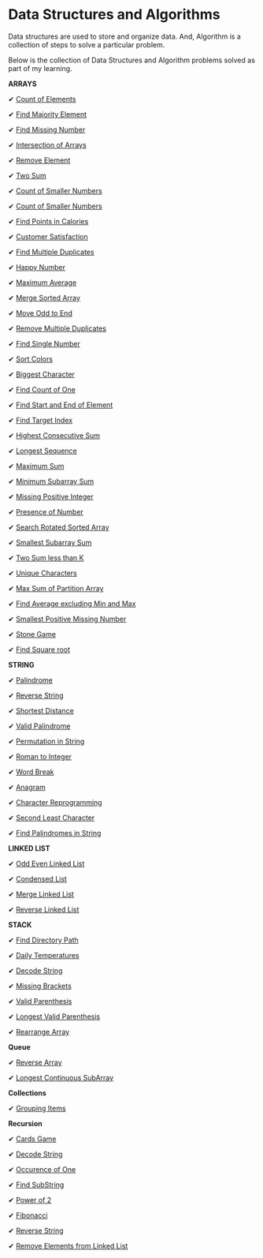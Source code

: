 # Data Structures and Algorithms

Data structures are used to store and organize data. And, Algorithm is a collection of steps to solve a particular problem.

Below is the collection of Data Structures and Algorithm problems solved as part of my learning.

**ARRAYS**

✔ [Count of Elements](https://github.com/Haja49/DataStructuresPractice/blob/master/src/main/java/com/ds/week1/FindElementsCount.java)

✔ [Find Majority Element](https://github.com/Haja49/DataStructuresPractice/blob/master/src/main/java/com/ds/week1/FindMajorityElement.java)

✔ [Find Missing Number](https://github.com/Haja49/DataStructuresPractice/blob/master/src/main/java/com/ds/week1/FindMissingNumber.java)

✔ [Intersection of Arrays](https://github.com/Haja49/DataStructuresPractice/blob/master/src/main/java/com/ds/week1/IntersectionOfArrays.java)

✔ [Remove Element](https://github.com/Haja49/DataStructuresPractice/blob/master/src/main/java/com/ds/week1/RemoveElement.java)

✔ [Two Sum](https://github.com/Haja49/DataStructuresPractice/blob/master/src/main/java/com/ds/week1/TwoSum.java)

✔ [Count of Smaller Numbers](https://github.com/Haja49/DataStructuresPractice/blob/master/src/main/java/com/ds/week1/SmallestNumbersCount.java)

✔ [Count of Smaller Numbers](https://github.com/Haja49/DataStructuresPractice/blob/master/src/main/java/com/ds/week1/UniqueOccurrence.java)

✔ [Find Points in Calories](https://github.com/Haja49/DataStructuresPractice/blob/master/src/main/java/com/ds/week2/Calories.java)

✔ [Customer Satisfaction](https://github.com/Haja49/DataStructuresPractice/blob/master/src/main/java/com/ds/week2/CustomerSatisfaction.java)

✔ [Find Multiple Duplicates](https://github.com/Haja49/DataStructuresPractice/blob/master/src/main/java/com/ds/week2/DuplicateCheck.java)

✔ [Happy Number](https://github.com/Haja49/DataStructuresPractice/blob/master/src/main/java/com/ds/week2/HappyNumber.java)

✔ [Maximum Average](https://github.com/Haja49/DataStructuresPractice/blob/master/src/main/java/com/ds/week2/MaximumAverage.java)

✔ [Merge Sorted Array](https://github.com/Haja49/DataStructuresPractice/blob/master/src/main/java/com/ds/week2/MergeSortedArray.java)

✔ [Move Odd to End](https://github.com/Haja49/DataStructuresPractice/blob/master/src/main/java/com/ds/week2/MoveOddToEnd.java)

✔ [Remove Multiple Duplicates](https://github.com/Haja49/DataStructuresPractice/blob/master/src/main/java/com/ds/week2/RemoveMultipleDuplicates.java)

✔ [Find Single Number](https://github.com/Haja49/DataStructuresPractice/blob/master/src/main/java/com/ds/week2/SingleNumber.java)

✔ [Sort Colors](https://github.com/Haja49/DataStructuresPractice/blob/master/src/main/java/com/ds/week2/SortColors.java)

✔ [Biggest Character](https://github.com/Haja49/DataStructuresPractice/blob/master/src/main/java/com/ds/week3/BiggestCharacter.java)

✔ [Find Count of One](https://github.com/Haja49/DataStructuresPractice/blob/master/src/main/java/com/ds/week3/FindCountOfOne.java)

✔ [Find Start and End of Element](https://github.com/Haja49/DataStructuresPractice/blob/master/src/main/java/com/ds/week3/FindStartAndEnd.java)

✔ [Find Target Index](https://github.com/Haja49/DataStructuresPractice/blob/master/src/main/java/com/ds/week3/FindTarget.java)

✔ [Highest Consecutive Sum](https://github.com/Haja49/DataStructuresPractice/blob/master/src/main/java/com/ds/week3/HighestConsecutiveSum.java)

✔ [Longest Sequence](https://github.com/Haja49/DataStructuresPractice/blob/master/src/main/java/com/ds/week3/LongestSequence.java)

✔ [Maximum Sum](https://github.com/Haja49/DataStructuresPractice/blob/master/src/main/java/com/ds/week3/MaximumSum.java)

✔ [Minimum Subarray Sum](https://github.com/Haja49/DataStructuresPractice/blob/master/src/main/java/com/ds/week3/MinimumSubArraySum.java)

✔ [Missing Positive Integer](https://github.com/Haja49/DataStructuresPractice/blob/master/src/main/java/com/ds/week3/MissingPositiveInteger.java)

✔ [Presence of Number](https://github.com/Haja49/DataStructuresPractice/blob/master/src/main/java/com/ds/week3/PresenceOfNumber.java)

✔ [Search Rotated Sorted Array](https://github.com/Haja49/DataStructuresPractice/blob/master/src/main/java/com/ds/week3/SearchRotatedSortedArray.java)

✔ [Smallest Subarray Sum](https://github.com/Haja49/DataStructuresPractice/blob/master/src/main/java/com/ds/week3/SmallestSubArraySum.java)

✔ [Two Sum less than K](https://github.com/Haja49/DataStructuresPractice/blob/master/src/main/java/com/ds/week3/TwoSumLessThanK.java)

✔ [Unique Characters](https://github.com/Haja49/DataStructuresPractice/blob/master/src/main/java/com/ds/week3/UniqueCharacters.java)

✔ [Max Sum of Partition Array](https://github.com/Haja49/DataStructuresPractice/blob/master/src/main/java/com/ds/week4/MaximumSumOfPartitionArray.java)

✔ [Find Average excluding Min and Max](https://github.com/Haja49/DataStructuresPractice/blob/master/src/main/java/com/ds/week5/FindAverage.java)

✔ [Smallest Positive Missing Number](https://github.com/Haja49/DataStructuresPractice/blob/master/src/main/java/com/ds/week5/FindSmallestPositiveMissingNumber.java)

✔ [Stone Game](https://github.com/Haja49/DataStructuresPractice/blob/master/src/main/java/com/ds/week5/StoneGame.java)

✔ [Find Square root](https://github.com/Haja49/DataStructuresPractice/blob/master/src/main/java/com/ds/week5/FindSquareRoot.java)

**STRING**

✔ [Palindrome](https://github.com/Haja49/DataStructuresPractice/blob/master/src/main/java/com/ds/week1/Palindrome.java)

✔ [Reverse String](https://github.com/Haja49/DataStructuresPractice/blob/master/src/main/java/com/ds/week2/ReverseString.java)

✔ [Shortest Distance](https://github.com/Haja49/DataStructuresPractice/blob/master/src/main/java/com/ds/week2/ShortestDistance.java)

✔ [Valid Palindrome](https://github.com/Haja49/DataStructuresPractice/blob/master/src/main/java/com/ds/week2/ValidPalindrome.java)

✔ [Permutation in String](https://github.com/Haja49/DataStructuresPractice/blob/master/src/main/java/com/ds/week3/PermutationInString.java)

✔ [Roman to Integer](https://github.com/Haja49/DataStructuresPractice/blob/master/src/main/java/com/ds/week3/RomanToInteger.java)

✔ [Word Break](https://github.com/Haja49/DataStructuresPractice/blob/master/src/main/java/com/ds/week3/WordBreak.java)

✔ [Anagram](https://github.com/Haja49/DataStructuresPractice/blob/master/src/main/java/com/ds/week4/AnagramIndex.java)

✔ [Character Reprogramming](https://github.com/Haja49/DataStructuresPractice/blob/master/src/main/java/com/ds/week4/CharacterReprogramming.java)

✔ [Second Least Character](https://github.com/Haja49/DataStructuresPractice/blob/master/src/main/java/com/ds/week4/FindSecondLeastCharacter.java)

✔ [Find Palindromes in String](https://github.com/Haja49/DataStructuresPractice/blob/master/src/main/java/com/ds/week4/FindPalindromesInString.java)

**LINKED LIST**

✔ [Odd Even Linked List](https://github.com/Haja49/DataStructuresPractice/blob/master/src/main/java/com/ds/week3/OddEvenLinkedList.java)

✔ [Condensed List](https://github.com/Haja49/DataStructuresPractice/blob/master/src/main/java/com/ds/week4/CondensedList.java)

✔ [Merge Linked List](https://github.com/Haja49/DataStructuresPractice/blob/master/src/main/java/com/ds/week4/MergeLinkedLists.java)

✔ [Reverse Linked List](https://github.com/Haja49/DataStructuresPractice/blob/master/src/main/java/com/ds/week4/ReverseLinkedLists.java)

**STACK**

✔ [Find Directory Path](https://github.com/Haja49/DataStructuresPractice/blob/master/src/main/java/com/ds/week4/FindDirectoryPath.java)

✔ [Daily Temperatures](https://github.com/Haja49/DataStructuresPractice/blob/master/src/main/java/com/ds/week4/DailyTemperatures.java)

✔ [Decode String](https://github.com/Haja49/DataStructuresPractice/blob/master/src/main/java/com/ds/week4/DecodeString.java)

✔ [Missing Brackets](https://github.com/Haja49/DataStructuresPractice/blob/master/src/main/java/com/ds/week4/FindMissingBrackets.java)

✔ [Valid Parenthesis](https://github.com/Haja49/DataStructuresPractice/blob/master/src/main/java/com/ds/week4/ValidParenthesis.java)

✔ [Longest Valid Parenthesis](https://github.com/Haja49/DataStructuresPractice/blob/master/src/main/java/com/ds/week5/LongestValidParenthesis.java)

✔ [Rearrange Array](https://github.com/Haja49/DataStructuresPractice/blob/master/src/main/java/com/ds/week5/RearrangeIntegr.java)

**Queue**

✔ [Reverse Array](https://github.com/Haja49/DataStructuresPractice/blob/master/src/main/java/com/ds/week5/ReverseArray.java)

✔ [Longest Continuous SubArray](https://github.com/Haja49/DataStructuresPractice/blob/master/src/main/java/com/ds/week5/LongContSubArray.java)

**Collections**

✔ [Grouping Items](https://github.com/Haja49/DataStructuresPractice/blob/master/src/main/java/com/ds/week4/GroupingItems.java)

**Recursion**

✔ [Cards Game](https://github.com/Haja49/DataStructuresPractice/blob/master/src/main/java/com/ds/week5/Cards.java)

✔ [Decode String](https://github.com/Haja49/DataStructuresPractice/blob/master/src/main/java/com/ds/week5/DecodeString.java)

✔ [Occurence of One](https://github.com/Haja49/DataStructuresPractice/blob/master/src/main/java/com/ds/week5/FindOccurrenceOfOne.java)

✔ [Find SubString](https://github.com/Haja49/DataStructuresPractice/blob/master/src/main/java/com/ds/week5/FindSubstring.java)

✔ [Power of 2](https://github.com/Haja49/DataStructuresPractice/blob/master/src/main/java/com/ds/week5/PowerOf2.java)

✔ [Fibonacci](https://github.com/Haja49/DataStructuresPractice/blob/master/src/main/java/com/ds/week5/Fibonacci.java)

✔ [Reverse String](https://github.com/Haja49/DataStructuresPractice/blob/master/src/main/java/com/ds/week5/ReverseStringUsingRecursion.java)

✔ [Remove Elements from Linked List](https://github.com/Haja49/DataStructuresPractice/blob/master/src/main/java/com/ds/week5/RemoveLinkedListElements.java)
